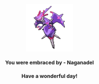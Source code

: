 <p align="center">
    <img src="https://raw.githubusercontent.com/PokeAPI/sprites/master/sprites/pokemon/804.png" width="150" height="150">
</p>
<h3 align="center">You were embraced by - <b>Naganadel</b></h3>
<h3 align="center">Have a wonderful day!</h3>
